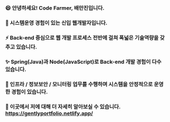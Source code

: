 ### 😄 안녕하세요! Code Farmer, 배만진입니다.
### 🌱 시스템운영 경험이 있는 신입 웹개발자입니다.
### ⚡ Back-end 중심으로 웹 개발 프로세스 전반에 걸쳐 폭넓은 기술역량을 갖추고 있습니다.
### ✨ Spring(Java)과 Node(JavaScript)로 Back-end 개발 경험이 다수 있습니다.
### 👯 인프라 / 정보보안 / 모니터링 업무를 수행하며 시스템을 안정적으로 운영한 경험이 있습니다.
### 💬 이곳에서 저에 대해 더 자세히 알아보실 수 있습니다. https://gentlyportfolio.netlify.app/
